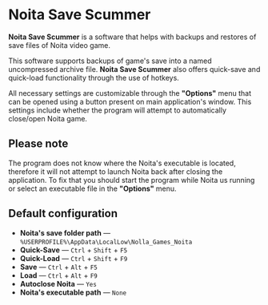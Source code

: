 # Noita Save Scummer

**Noita Save Scummer** is a software that helps with backups and restores of save files of Noita video game.

This software supports backups of game's save into a named uncompressed archive file. **Noita Save Scummer** also offers quick-save and quick-load functionality through the use of hotkeys.

All necessary settings are customizable through the **"Options"** menu that can be opened using a button present on main application's window. This settings include whether the program will attempt to automatically close/open Noita game.

## Please note

The program does not know where the Noita's executable is located, therefore it will not attempt to launch Noita back after closing the application. To fix that you should start the program while Noita us running or select an executable file in the **"Options"** menu.

## Default configuration

- **Noita's save folder path** — ``%USERPROFILE%\AppData\LocalLow\Nolla_Games_Noita``
- **Quick-Save** — ``Ctrl`` + ``Shift`` + ``F5``
- **Quick-Load** — ``Ctrl`` + ``Shift`` + ``F9``
- **Save** — ``Ctrl`` + ``Alt`` + ``F5``
- **Load** — ``Ctrl`` + ``Alt`` + ``F9``
- **Autoclose Noita** — ``Yes``
- **Noita's executable path** — ``None``